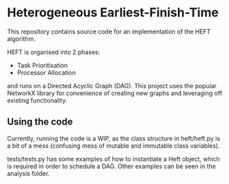 # Heterogeneous Earliest-Finish-Time

This repository contains source code for an implementation of the HEFT algorithm.

HEFT is organised into 2 phases: 

* Task Prioritisation
* Processor Allocation

and runs on a Directed Acyclic Graph (DAG). This project uses the popular NetworkX library for convenience of creating new graphs and leveraging off existing functionality.


## Using the code

Currently, running the code is a WIP, as the class structure in heft/heft.py is a bit of a mess (confusing mess of mutable and immutable class variables). 

tests/tests.py has some examples of how to instantiate a Heft object, which is required in order to schedule a DAG. Other examples can be seen in the analysis folder. 